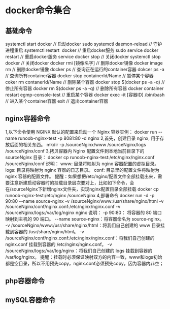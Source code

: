 # docker命令集合

## 基础命令
systemctl start docker // 启动docker
sudo systemctl daemon-reload // 守护进程重启
systemctl restart  docker // 重启docker服务
sudo service docker restart // 重启docker服务
service docker stop // 关闭docker
systemctl stop docker // 关闭docker
docker rmi [镜像名字] // 删除docker镜像
docker image rm // 删除docker镜像
docker ps // 查询正在运行的container容器
dokcer ps -a // 查询所有container容器
docker stop containerId/Name // 暂停某个容器
coker rm contanerId/Name // 删除某个容器
docker stop $(docker ps -a -q) // 停止所有容器 
docker rm $(docker ps -a -q) // 删除所有容器
docker container restart egmp-console-test // 重启某个容器
docker exec -it [容器ID] /bin/bash // 进入某个container容器
exit // 退出container容器

## nginx容器命令
1,以下命令使用 NGINX 默认的配置来启动一个 Nginx 容器实例：
docker run --name runoob-nginx-test -p 8081:80 -d nginx
2,首先，创建目录 nginx, 用于存放后面的相关东西。
mkdir -p /sourceNginx/www /sourceNginx/logs /sourceNginx/conf
3,拷贝容器内 Nginx 配置文件到本地当前目录下的 sourceNginx 目录：
docker cp runoob-nginx-test:/etc/nginx/nginx.conf /sourceNginx/conf
说明：
 www: 目录将映射为 nginx 容器配置的虚拟目录。
 logs: 目录将映射为 nginx 容器的日志目录。
 conf: 目录里的配置文件将映射为 nginx 容器的配置文件。
提醒：如果想把/etc/nginx/配置文件全部挂载出来，需要注意新建启动容器时的挂载目录层次要对上，比如如下命令，会在/sourceNginx下新增nginx文件夹，实现nginx配置目录全部挂载
docker cp runoob-nginx-test:/etc/nginx /sourceNginx
4,部署命令
docker run -d -p 90:80 --name source-nginx -v /sourceNginx/www:/usr/share/nginx/html -v /sourceNginx/conf/nginx.conf:/etc/nginx/nginx.conf -v /sourceNginx/logs:/var/log/nginx nginx
说明：
-p 90:80： 将容器的 80 端口映射到主机的 90 端口。
--name source-nginx：将容器命名为 source-nginx。
-v /sourceNginx/www:/usr/share/nginx/html：将我们自己创建的 www 目录挂载到容器的 /usr/share/nginx/html。
-v /sourceNginx/conf/nginx.conf:/etc/nginx/nginx.conf：将我们自己创建的 nginx.conf 挂载到容器的 /etc/nginx/nginx.conf。
-v /sourceNginx/logs:/var/log/nginx：将我们自己创建的 logs 挂载到容器的 /var/log/nginx。
提醒：挂载时必须保证映射双方的内容一致，www和logs初始都是空目录，所以不用预先copy，nginx.conf必须预先copy，因为容器内非空；
## php容器命令

## mySQL容器命令
